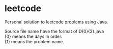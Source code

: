 leetcode
========

Personal solution to leetcode problems using Java.   

Source file name have the format of D{0}{2}.java    
{0} means the days in order.       
{1} means the problem name.   
